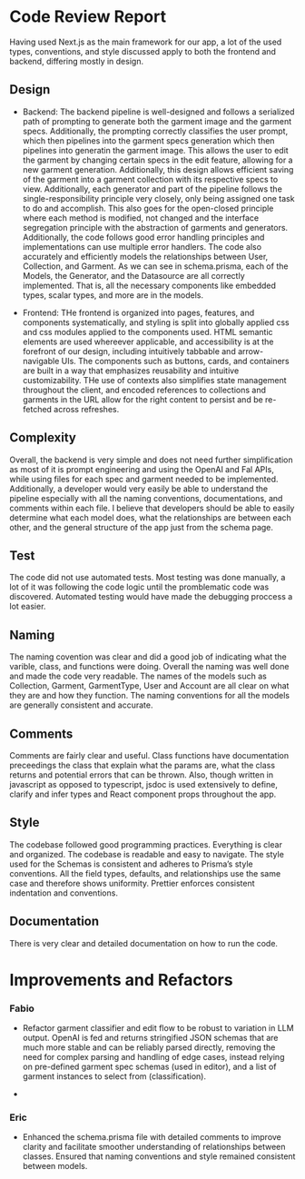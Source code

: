 # Code Review Report

Having used Next.js as the main framework for our app, a lot of the used types, conventions, and style discussed apply to both the frontend and backend, differing mostly in design.

## Design

- Backend: The backend pipeline is well-designed and follows a serialized path of prompting to generate both the garment image and the garment specs. Additionally, the prompting correctly classifies the user prompt, which then pipelines into the garment specs generation which then pipelines into generatin the garment image. This allows the user to edit the garment by changing certain specs in the edit feature, allowing for a new garment generation. Additionally, this design allows efficient saving of the garment into a garment collection with its respective specs to view. Additionally, each generator and part of the pipeline follows the single-responsibility principle very closely, only being assigned one task to do and accomplish. This also goes for the open-closed principle where each method is modified, not changed and the interface segregation principle with the abstraction of garments and generators. Additionally, the code follows good error handling principles and implementations can use multiple error handlers. The code also accurately and efficiently models the relationships between User, Collection, and Garment. As we can see in schema.prisma, each of the Models, the Generator, and the Datasource are all correctly implemented. That is, all the necessary components like embedded types, scalar types, and more are in the models.

- Frontend: THe frontend is organized into pages, features, and components systematically, and styling is split into globally applied css and css modules applied to the components used. HTML semantic elements are used whereever applicable, and accessibility is at the forefront of our design, including intuitively tabbable and arrow-navigable UIs. The components such as buttons, cards, and containers are built in a way that emphasizes reusability and intuitive customizability. THe use of contexts also simplifies state management throughout the client, and encoded references to collections and garments in the URL allow for the right content to persist and be re-fetched across refreshes.

## Complexity

Overall, the backend is very simple and does not need further simplification as most of it is prompt engineering and using the OpenAI and Fal APIs, while using files for each spec and garment needed to be implemented. Additionally, a developer would very easily be able to understand the pipeline especially with all the naming conventions, documentations, and comments within each file. I believe that developers should be able to easily determine what each model does, what the relationships are between each other, and the general structure of the app just from the schema page.

## Test

The code did not use automated tests. Most testing was done manually, a lot of it was following the code logic until the promblematic code was discovered. Automated testing would have made the debugging proccess a lot easier.

## Naming

The naming covention was clear and did a good job of indicating what the varible, class, and functions were doing. Overall the naming was well done and made the code very readable. The names of the models such as Collection, Garment, GarmentType, User and Account are all clear on what they are and how they function. The naming conventions for all the models are generally consistent and accurate.

## Comments

Comments are fairly clear and useful. Class functions have documentation preceedings the class that explain what the params are, what the class returns and potential errors that can be thrown. Also, though written in javascript as opposed to typescript, jsdoc is used extensively to define, clarify and infer types and React component props throughout the app.

## Style

The codebase followed good programming practices. Everything is clear and organized. The codebase is readable and easy to navigate. The style used for the Schemas is consistent and adheres to Prisma’s style conventions. All the field types, defaults, and relationships use the same case and therefore shows uniformity. Prettier enforces consistent indentation and conventions.

## Documentation

There is very clear and detailed documentation on how to run the code.

# Improvements and Refactors

### Fabio

- Refactor garment classifier and edit flow to be robust to variation in LLM output. OpenAI is fed and returns stringified JSON schemas that are much more stable and can be reliably parsed directly, removing the need for complex parsing and handling of edge cases, instead relying on pre-defined garment spec schemas (used in editor), and a list of garment instances to select from (classification).

- 

### Eric

- Enhanced the schema.prisma file with detailed comments to improve clarity and facilitate smoother understanding of relationships between classes. Ensured that naming conventions and style remained consistent between models.